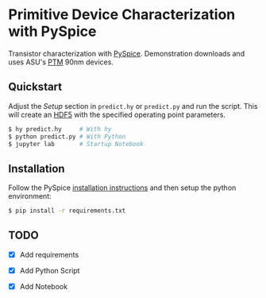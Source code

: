 # Primitive Device Characterization with PySpice

Transistor characterization with
[PySpice](https://pyspice.fabrice-salvaire.fr/). Demonstration downloads and
uses ASU's [PTM](http://ptm.asu.edu/) 90nm devices.

## Quickstart

Adjust the *Setup* section in `predict.hy` or `predict.py` and run the script.
This will create an [HDF5](https://www.h5py.org/) with the specified operating
point parameters.

```bash
$ hy predict.hy     # With hy
$ python predict.py # With Python
$ jupyter lab       # Startup Notebook
```

## Installation

Follow the PySpice [installation instructions](https://pyspice.fabrice-salvaire.fr/releases/latest/installation.html) 
and then setup the python environment:

```bash
$ pip install -r requirements.txt
```

## TODO

- [X] Add requirements
- [X] Add Python Script
- [X] Add Notebook

